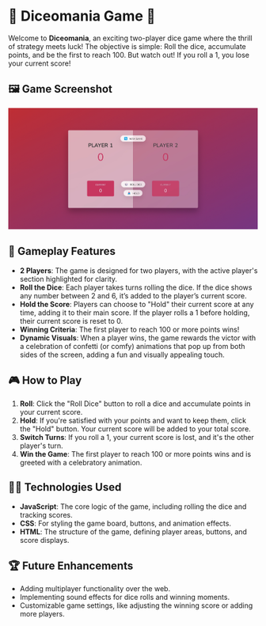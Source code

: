 # 🎲 Diceomania Game 🎲

Welcome to **Diceomania**, an exciting two-player dice game where the thrill of strategy meets luck! The objective is simple: Roll the dice, accumulate points, and be the first to reach 100. But watch out! If you roll a 1, you lose your current score!

## 🖼️ Game Screenshot

![Diceomania Game](./diceomania.jpg)

## 🚀 Gameplay Features

- **2 Players**: The game is designed for two players, with the active player's section highlighted for clarity.
- **Roll the Dice**: Each player takes turns rolling the dice. If the dice shows any number between 2 and 6, it’s added to the player’s current score.
- **Hold the Score**: Players can choose to "Hold" their current score at any time, adding it to their main score. If the player rolls a 1 before holding, their current score is reset to 0.
- **Winning Criteria**: The first player to reach 100 or more points wins!
- **Dynamic Visuals**: When a player wins, the game rewards the victor with a celebration of confetti (or comfy) animations that pop up from both sides of the screen, adding a fun and visually appealing touch.

## 🎮 How to Play

1. **Roll**: Click the "Roll Dice" button to roll a dice and accumulate points in your current score.
2. **Hold**: If you're satisfied with your points and want to keep them, click the "Hold" button. Your current score will be added to your total score.
3. **Switch Turns**: If you roll a 1, your current score is lost, and it's the other player's turn.
4. **Win the Game**: The first player to reach 100 or more points wins and is greeted with a celebratory animation.

## 👨‍💻 Technologies Used

- **JavaScript**: The core logic of the game, including rolling the dice and tracking scores.
- **CSS**: For styling the game board, buttons, and animation effects.
- **HTML**: The structure of the game, defining player areas, buttons, and score displays.

## 🏆 Future Enhancements

- Adding multiplayer functionality over the web.
- Implementing sound effects for dice rolls and winning moments.
- Customizable game settings, like adjusting the winning score or adding more players.
